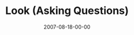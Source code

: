 ---
layout: message
category: message
series: "Seek"
title: "Look (Asking Questions)"
date: 2007-08-18-00-00
message_id: 5
---